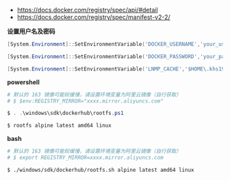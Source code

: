 * https://docs.docker.com/registry/spec/api/#detail
* https://docs.docker.com/registry/spec/manifest-v2-2/

**设置用户名及密码**

```powershell
[System.Environment]::SetEnvironmentVariable('DOCKER_USERNAME','your_username','user')

[System.Environment]::SetEnvironmentVariable('DOCKER_PASSWORD','your_password','user')

[System.Environment]::SetEnvironmentVariable('LNMP_CACHE','$HOME\.khs1994-docker-lnmp','user')
```

**powershell**

```powershell
# 默认的 163 镜像可能较缓慢，请设置环境变量为阿里云镜像（自行获取）
# $ $env:REGISTRY_MIRROR="xxxx.mirror.aliyuncs.com"

$ . .\windows\sdk\dockerhub\rootfs.ps1

$ rootfs alpine latest amd64 linux
```

**bash**

```bash
# 默认的 163 镜像可能较缓慢，请设置环境变量为阿里云镜像（自行获取）
# $ export REGISTRY_MIRROR=xxxx.mirror.aliyuncs.com

$ ./windows/sdk/dockerhub/rootfs.sh alpine latest amd64 linux
```
